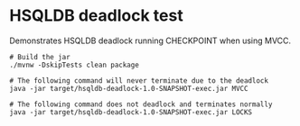 # HSQLDB deadlock test

Demonstrates HSQLDB deadlock running CHECKPOINT when using MVCC.

```shell
# Build the jar
./mvnw -DskipTests clean package

# The following command will never terminate due to the deadlock
java -jar target/hsqldb-deadlock-1.0-SNAPSHOT-exec.jar MVCC

# The following command does not deadlock and terminates normally
java -jar target/hsqldb-deadlock-1.0-SNAPSHOT-exec.jar LOCKS
```
